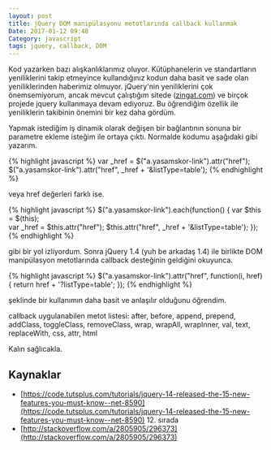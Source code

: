 ```yaml
---
layout: post
title: jQuery DOM manipülasyonu metotlarında callback kullanmak
Date: 2017-01-12 09:48
Category: javascript
tags: jquery, callback, DOM
---
```


Kod yazarken bazı alışkanlıklarımız oluyor. Kütüphanelerin ve standartların yeniliklerini takip etmeyince kullandığınız kodun daha basit ve sade olan yeniliklerinden haberimiz olmuyor. jQuery'nin yeniliklerini çok önemsemiyorum, ancak mevcut çalıştığım sitede ([zingat.com](zingat.com)) ve birçok projede jquery kullanmaya devam ediyoruz. Bu öğrendiğim özellik ile yeniliklerin takibinin önemini bir kez daha gördüm. 

Yapmak istediğim iş dinamik olarak değişen bir bağlantının sonuna bir parametre ekleme isteğim ile ortaya çıktı. Normalde kodumu aşağıdaki gibi yazarım.

{% highlight javascript %}
var _href = $("a.yasamskor-link").attr("href");
$("a.yasamskor-link").attr("href", _href + '&listType=table');
{% endhighlight %}

veya href değerleri farklı ise. 

{% highlight javascript %}
$("a.yasamskor-link").each(function() {
   var $this = $(this);       
   var _href = $this.attr("href"); 
   $this.attr("href", _href + '&listType=table');
});
{% endhighlight %}

gibi bir yol izliyordum. Sonra jQuery 1.4 (yuh be arkadaş 1.4) ile birlikte DOM manipülasyon metotlarında callback desteğinin geldiğini okuyunca.

{% highlight javascript %}
$("a.yasamskor-link").attr("href", function(i, href) {
  return href + '?listType=table';
});
{% endhighlight %}

şeklinde bir kullanımın daha basit ve anlaşılır olduğunu öğrendim. 

callback uygulanabilen metot listesi: after, before, append, prepend, addClass, toggleClass, removeClass, wrap, wrapAll, wrapInner, val, text, replaceWith, css, attr, html

Kalın sağlıcakla.

## Kaynaklar

 - [https://code.tutsplus.com/tutorials/jquery-14-released-the-15-new-features-you-must-know--net-8590](https://code.tutsplus.com/tutorials/jquery-14-released-the-15-new-features-you-must-know--net-8590) 12. sırada
 - [http://stackoverflow.com/a/2805905/296373](http://stackoverflow.com/a/2805905/296373)